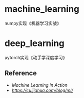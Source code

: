 # machine_learning
numpy实现《机器学习实战》


# deep_learning
pytorch实现《动手学深度学习》

## Reference
- *Machine Learning in Action*
- *https://cuijiahua.com/blog/ml/*